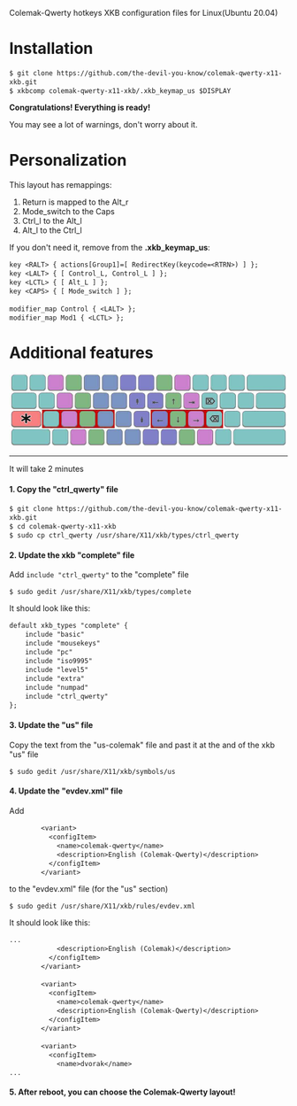 Colemak-Qwerty hotkeys XKB configuration files for Linux(Ubuntu 20.04)


# Installation

```
$ git clone https://github.com/the-devil-you-know/colemak-qwerty-x11-xkb.git
$ xkbcomp colemak-qwerty-x11-xkb/.xkb_keymap_us $DISPLAY
```
**Congratulations! Everything is ready!**

You may see a lot of warnings, don't worry about it.


# Personalization

This layout has remappings:

1. Return is mapped to the Alt_r
2. Mode_switch to the Caps
3. Ctrl_l to the Alt_l
4. Alt_l to the Ctrl_l

If you don't need it, remove from the **.xkb_keymap_us**:
```
key <RALT> { actions[Group1]=[ RedirectKey(keycode=<RTRN>) ] };
key <LALT> { [ Control_L, Control_L ] };
key <LCTL> { [ Alt_L ] };
key <CAPS> { [ Mode_switch ] };

modifier_map Control { <LALT> };
modifier_map Mod1 { <LCTL> };
```

# Additional features

![additional features](additional_features.jpg)

---


It will take 2 minutes

#### 1. Copy the "ctrl_qwerty" file

```
$ git clone https://github.com/the-devil-you-know/colemak-qwerty-x11-xkb.git
$ cd colemak-qwerty-x11-xkb
$ sudo cp ctrl_qwerty /usr/share/X11/xkb/types/ctrl_qwerty
```

#### 2. Update the xkb "complete" file

Add `include "ctrl_qwerty"` to the "complete" file

```
$ sudo gedit /usr/share/X11/xkb/types/complete
```

It should look like this:
```
default xkb_types "complete" {
    include "basic"
    include "mousekeys"
    include "pc"
    include "iso9995"
    include "level5"
    include "extra"
    include "numpad"
    include "ctrl_qwerty"
};
```

#### 3. Update the "us" file

Copy the text from the "us-colemak" file and past it at the and of the xkb "us" file
```
$ sudo gedit /usr/share/X11/xkb/symbols/us
```

#### 4. Update the "evdev.xml" file

Add
```
        <variant>
          <configItem>
            <name>colemak-qwerty</name>
            <description>English (Colemak-Qwerty)</description>
          </configItem>
        </variant>
```
to the "evdev.xml" file (for the "us" section)
```
$ sudo gedit /usr/share/X11/xkb/rules/evdev.xml
```

It should look like this:
```
...
            <description>English (Colemak)</description>
          </configItem>
        </variant>

        <variant>
          <configItem>
            <name>colemak-qwerty</name>
            <description>English (Colemak-Qwerty)</description>
          </configItem>
        </variant>

        <variant>
          <configItem>
            <name>dvorak</name>
...
```

#### 5. After reboot, you can choose the Colemak-Qwerty layout!
